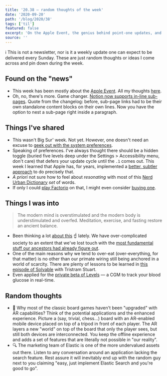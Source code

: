 ```yaml
---
title: '20.38 — random thoughts of the week'
date: '2020-09-20'
path: '/blog/2020/38'
tags: ['til']
featured: false
excerpt: 'On the Apple Event, the genius behind point-one updates, and how we lost touch with stuff our ancestors had already figure out.'
source: ''
---
```


ℹ️ This is not a newsletter, nor is it a weekly update one can expect to be delivered every Sunday. These are just random thoughts or ideas I come across and pin down during the week.

## Found on the "news"

- This week has been mostly about the [Apple Event](https://www.youtube.com/watch?v=b13xnFp_LJs). All my thoughts [here](https://www.radiolanza.com/episodes/s2b1).
- Oh, no, there's more. Game changer. [Notion now supports in-line sub-pages](https://www.notion.so/What-s-New-157765353f2c4705bd45474e5ba8b46c). Quote from the changelog: before, sub-page links had to be their own standalone content blocks on their own lines. Now you have the option to nest a sub-page right inside a paragraph.

## Things I've shared

- This wasn't Big Sur' week. Not yet. However, one doesn't need an excuse to [geek out with the system preferences](https://www.arun.is/blog/system-preferences/).
- Speaking of preferences. I've always thought there should be a hidden toggle (buried five levels deep under the Settings > Accessibility menu, don't care) that defers your update cycle until the `.1` comes out. This week I learned that Apple has, for years, implemented a [better, subtler approach](https://twitter.com/gruber/status/1306413329544605698?s=20) to do precisely that.
- _A priori_ not sure how to feel about _resonating_ with most of this [Nerd Urban Dictionary](https://docs.google.com/document/u/0/d/1mQMKJMN9LlIy4uPQB90nO76BLKhrInEyV-ESbTJetkQ/mobilebasic) _set_ of words.
- If only I could [play Factorio](https://twitter.com/elonmusk/status/1306491844512026624) on that, I might even consider [buying one](https://twitter.com/jonyiveparody/status/1303412612466704386?s=21).

## Things I was into

> The modern mind is overstimulated and the modern body is understimulated and overfed. Meditation, exercise, and fasting restore an ancient balance.

- Been thinking a lot [about this](https://twitter.com/naval/status/1158966154892697602?s=20) ☝️ lately. We have over-complicated society to an extent that we've lost touch with the [most fundamental stuff our ancestors had already figure out](https://en.wikipedia.org/wiki/Mens_sana_in_corpore_sano).
- One of the main reasons why we tend to over-eat (over-everything, for that matter) is no other than our primate wiring still being anchored in a world of scarcity. There are plenty of lessons to be learned in [this episode of Solvable](https://podcasts.apple.com/us/podcast/food-waste-is-solvable/id1463448386?i=1000442789243) with Tristram Stuart.
- Even applied for the [private beta of Levels](https://www.levelshealth.com) — a CGM to track your blood glucose in real-time.

## Random thoughts

- 🎲 Why most of the classic board games haven't been "upgraded" with AR capabilities? Think of the potential applications and the enhanced experience. Picture a (say, trivial, chess...) board with an AR-enabled mobile device placed on top of a tripod in front of each player. The AR layers a new "world" on top of the board that only the player sees, but still both devices are interconnected. You keep the offline experience and adds a set of features that are literally not possible in "our reality".
- 🔍 The marketing team of Elastic is one of the more undervalued assets out there. Listen to any conversation around an application lacking the search feature. Rest assure it will inevitably end up with the random guy next to you claiming "easy, just implement Elastic Search and you're good to go".
